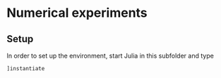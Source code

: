 # Numerical experiments

## Setup

In order to set up the environment, start Julia in this subfolder and type

```julia
]instantiate
```

